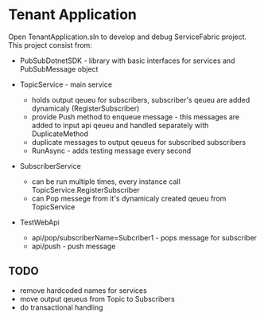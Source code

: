 # Tenant Application
Open TenantApplication.sln to develop and debug ServiceFabric project. This project consist from:

* PubSubDotnetSDK - library with basic interfaces for services and PubSubMessage object

* TopicService - main service
	* holds output qeueu for subscribers, subscriber's qeueu are added dynamicaly (RegisterSubscriber)
	* provide Push method to enqueue message - this messages are added to input api qeueu and handled separately with DuplicateMethod
	* duplicate messages to output qeueus for subscribed subscribers
	* RunAsync - adds testing message every second

* SubscriberService
	* can be run multiple times, every instance call TopicService.RegisterSubscriber
	* can Pop messege from it's dynamicaly created qeueu from TopicService

* TestWebApi
	* api/pop/subscriberName=Subcriber1 - pops message for subscriber
	* api/push - push message

## TODO
* remove hardcoded names for services
* move output qeueus from Topic to Subscribers
* do transactional handling 
